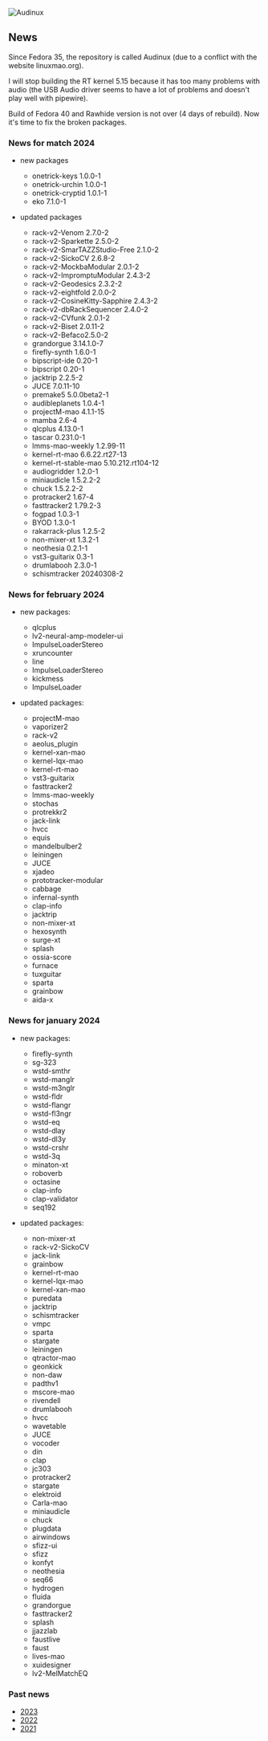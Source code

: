 ![Audinux](../images/AudinuxBanner.png)

## News

Since Fedora 35, the repository is called Audinux (due to a conflict with the website linuxmao.org).

I will stop building the RT kernel 5.15 because it has too many problems with audio (the USB Audio driver seems to have a lot of problems and doesn't play well with pipewire).

Build of Fedora 40 and Rawhide version is not over (4 days of rebuild). Now it's time to fix the broken packages.

### News for match 2024

* new packages
  * onetrick-keys 1.0.0-1
  * onetrick-urchin 1.0.0-1
  * onetrick-cryptid 1.0.1-1
  * eko 7.1.0-1

* updated packages
  * rack-v2-Venom 2.7.0-2
  * rack-v2-Sparkette 2.5.0-2
  * rack-v2-SmarTAZZStudio-Free 2.1.0-2
  * rack-v2-SickoCV 2.6.8-2
  * rack-v2-MockbaModular 2.0.1-2
  * rack-v2-ImpromptuModular 2.4.3-2
  * rack-v2-Geodesics 2.3.2-2
  * rack-v2-eightfold 2.0.0-2
  * rack-v2-CosineKitty-Sapphire 2.4.3-2
  * rack-v2-dbRackSequencer 2.4.0-2
  * rack-v2-CVfunk 2.0.1-2
  * rack-v2-Biset 2.0.11-2
  * rack-v2-Befaco2.5.0-2
  * grandorgue 3.14.1.0-7
  * firefly-synth 1.6.0-1
  * bipscript-ide 0.20-1
  * bipscript 0.20-1
  * jacktrip 2.2.5-2
  * JUCE 7.0.11-10
  * premake5 5.0.0beta2-1
  * audibleplanets 1.0.4-1
  * projectM-mao 4.1.1-15
  * mamba 2.6-4
  * qlcplus 4.13.0-1
  * tascar 0.231.0-1
  * lmms-mao-weekly 1.2.99-11
  * kernel-rt-mao 6.6.22.rt27-13
  * kernel-rt-stable-mao 5.10.212.rt104-12
  * audiogridder 1.2.0-1
  * miniaudicle 1.5.2.2-2
  * chuck 1.5.2.2-2
  * protracker2 1.67-4
  * fasttracker2 1.79.2-3
  * fogpad 1.0.3-1 
  * BYOD 1.3.0-1
  * rakarrack-plus 1.2.5-2
  * non-mixer-xt 1.3.2-1
  * neothesia 0.2.1-1
  * vst3-guitarix 0.3-1
  * drumlabooh 2.3.0-1
  * schismtracker 20240308-2

### News for february 2024

* new packages:
  * qlcplus
  * lv2-neural-amp-modeler-ui
  * ImpulseLoaderStereo
  * xruncounter
  * line
  * ImpulseLoaderStereo
  * kickmess
  * ImpulseLoader

* updated packages:
  * projectM-mao
  * vaporizer2
  * rack-v2
  * aeolus_plugin
  * kernel-xan-mao
  * kernel-lqx-mao
  * kernel-rt-mao
  * vst3-guitarix
  * fasttracker2
  * lmms-mao-weekly
  * stochas
  * protrekkr2
  * jack-link
  * hvcc
  * equis
  * mandelbulber2
  * leiningen
  * JUCE
  * xjadeo
  * prototracker-modular
  * cabbage
  * infernal-synth
  * clap-info
  * jacktrip
  * non-mixer-xt
  * hexosynth
  * surge-xt
  * splash
  * ossia-score
  * furnace
  * tuxguitar
  * sparta
  * grainbow
  * aida-x

### News for january 2024

* new packages:
  * firefly-synth
  * sg-323
  * wstd-smthr
  * wstd-manglr
  * wstd-m3nglr
  * wstd-fldr
  * wstd-flangr
  * wstd-fl3ngr
  * wstd-eq
  * wstd-dlay
  * wstd-dl3y
  * wstd-crshr
  * wstd-3q
  * minaton-xt
  * roboverb
  * octasine
  * clap-info
  * clap-validator
  * seq192

* updated packages:
  * non-mixer-xt
  * rack-v2-SickoCV
  * jack-link
  * grainbow
  * kernel-rt-mao
  * kernel-lqx-mao
  * kernel-xan-mao
  * puredata
  * jacktrip
  * schismtracker
  * vmpc
  * sparta
  * stargate
  * leiningen
  * qtractor-mao
  * geonkick
  * non-daw
  * padthv1
  * mscore-mao
  * rivendell
  * drumlabooh
  * hvcc
  * wavetable
  * JUCE
  * vocoder
  * din
  * clap
  * jc303
  * protracker2
  * stargate
  * elektroid
  * Carla-mao
  * miniaudicle
  * chuck
  * plugdata
  * airwindows
  * sfizz-ui
  * sfizz
  * konfyt
  * neothesia
  * seq66
  * hydrogen
  * fluida
  * grandorgue
  * fasttracker2
  * splash
  * jjazzlab
  * faustlive
  * faust
  * lives-mao
  * xuidesigner
  * lv2-MelMatchEQ

### Past news

* [2023](news-2023.md)
* [2022](news-2022.md)
* [2021](news-2021.md)
